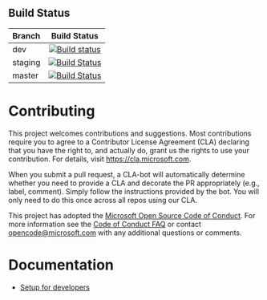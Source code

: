 ## Build Status

| Branch  |                                                                                                                       Build Status                                                                                                                        |
| :------ | :-------------------------------------------------------------------------------------------------------------------------------------------------------------------------------------------------------------------------------------------------------: |
| dev     |     [![Build status](https://microsoftgarage.visualstudio.com/Intern%20GitHub/_apis/build/status/Adafruit/Intern%20GitHub-CI?branchName=dev)](https://microsoftgarage.visualstudio.com/Intern%20GitHub/_build/latest?definitionId=304&branchName=dev)     |
| staging | [![Build Status](https://microsoftgarage.visualstudio.com/Intern%20GitHub/_apis/build/status/Adafruit/Intern%20GitHub-CI?branchName=staging)](https://microsoftgarage.visualstudio.com/Intern%20GitHub/_build/latest?definitionId=304&branchName=staging) |
| master  |  [![Build Status](https://microsoftgarage.visualstudio.com/Intern%20GitHub/_apis/build/status/Adafruit/Intern%20GitHub-CI?branchName=master)](https://microsoftgarage.visualstudio.com/Intern%20GitHub/_build/latest?definitionId=304&branchName=master)  |

# Contributing

This project welcomes contributions and suggestions. Most contributions require you to agree to a
Contributor License Agreement (CLA) declaring that you have the right to, and actually do, grant us
the rights to use your contribution. For details, visit https://cla.microsoft.com.

When you submit a pull request, a CLA-bot will automatically determine whether you need to provide
a CLA and decorate the PR appropriately (e.g., label, comment). Simply follow the instructions
provided by the bot. You will only need to do this once across all repos using our CLA.

This project has adopted the [Microsoft Open Source Code of Conduct](https://opensource.microsoft.com/codeofconduct/).
For more information see the [Code of Conduct FAQ](https://opensource.microsoft.com/codeofconduct/faq/) or
contact [opencode@microsoft.com](mailto:opencode@microsoft.com) with any additional questions or comments.

# Documentation

- [Setup for developers](/docs/developers-setup.md)
